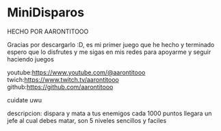 # MiniDisparos
HECHO POR AARONTITOOO

Gracias por descargarlo :D, es mi primer juego que he hecho y terminado espero que lo disfrutes 
y me sigas en mis redes para apoyarme y seguir haciendo juegos

youtube:https://www.youtube.com/@aarontitooo
twich:https://www.twitch.tv/aarontitooo
github:https://github.com/aarontitooo

cuidate uwu

descripcion:
dispara y mata a tus enemigos cada 1000 puntos llegara un jefe al cual debes matar, son 5 niveles sencillos y
faciles
